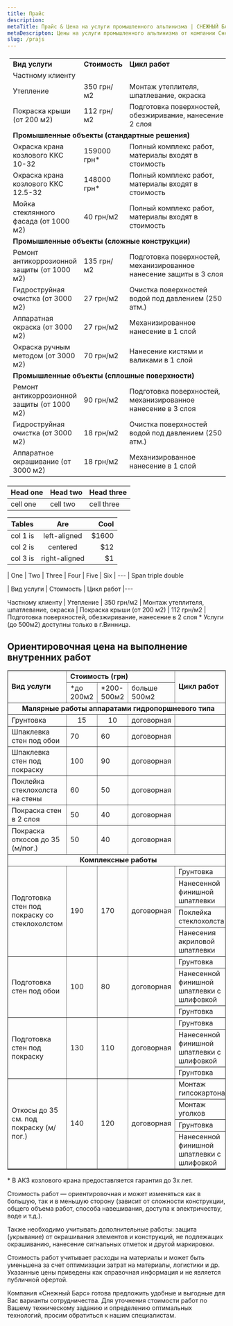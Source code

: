 ```yaml
---
title: Прайс 
description:
metaTitle: Прайс & Цена на услуги промышленного альпинизма | СНЕЖНЫЙ БАРС
metaDescripton: Цены на услуги промышленного альпинизма от компании Снежный Барс Вас приятно удивлят. Для заказа звоните ☎+38 (096) 555-30-92
slug: /prajs
---
```

<table style="padding: 5px;" cellspacing="0" cellpadding="0">
<tbody>
<tr>
<td style="text-align: left;"><strong>Вид услуги </strong></td>
<td style="text-align: left;"><strong>Стоимость</strong></td>
<td style="text-align: left;"><strong>Цикл работ</strong></td>
</tr>
<tr>
<td style="text-align: left;" colspan="3">Частному клиенту</td>
</tr>
<tr>
<td style="text-align: left;">Утепление</td>
<td style="text-align: left;">350 грн/м2</td>
<td style="text-align: left;">Монтаж утеплителя, шпатлевание, окраска</td>
</tr>
<tr>
<td style="text-align: left;">Покраска крыши (от 200 м2)</td>
<td style="text-align: left;">112 грн/м2</td>
<td style="text-align: left;">Подготовка поверхностей, обезжиривание, нанесение в 2 слоя</td>
</tr>
<tr>
<td style="text-align: left;" colspan="3"><strong>Промышленные объекты (стандартные решения)</strong></td>
</tr>
<tr>
<td style="text-align: left;">Окраска крана козлового ККС 10-32</td>
<td style="text-align: left;">159000 грн*</td>
<td style="text-align: left;">Полный комплекс работ, материалы входят в стоимость</td>
</tr>
<tr>
<td style="text-align: left;">Окраска крана козлового ККС 12.5-32</td>
<td style="text-align: left;">148000 грн*</td>
<td style="text-align: left;">Полный комплекс работ, материалы входят в стоимость</td>
</tr>
<tr>
<td style="text-align: left;">Мойка стеклянного фасада (от 1000 м2)</td>
<td style="text-align: left;">40 грн/м2</td>
<td style="text-align: left;">Полный комплекс работ, материалы входят в стоимость</td>
</tr>
<tr>
<td style="text-align: left;" colspan="3"><strong>Промышленные объекты (сложные конструкции)</strong></td>
</tr>
<tr>
<td style="text-align: left;">Ремонт антикоррозионной защиты (от 1000 м2)</td>
<td style="text-align: left;">135 грн/м2</td>
<td style="text-align: left;">Подготовка поверхностей, механизированное нанесение защиты в 3 слоя</td>
</tr>
<tr>
<td style="text-align: left;">Гидроструйная очистка (от 3000 м2)</td>
<td style="text-align: left;">27 грн/м2</td>
<td style="text-align: left;">Очистка поверхностей водой под давлением (250 атм.)</td>
</tr>
<tr>
<td style="text-align: left;">Аппаратная окраска (от 3000 м2)</td>
<td style="text-align: left;">27 грн/м2</td>
<td style="text-align: left;">Механизированное нанесение в 1 слой</td>
</tr>
<tr>
<td style="text-align: left;">Окраска ручным методом (от 3000 м2)</td>
<td style="text-align: left;">70 грн/м2</td>
<td style="text-align: left;">Нанесение кистями и валиками в 1 слой</td>
</tr>
<tr>
<td style="text-align: left;" colspan="3"><strong>Промышленные объекты (сплошные поверхности)</strong></td>
</tr>
<tr>
<td style="text-align: left;">Ремонт антикоррозионной защиты (от 1000 м2)</td>
<td style="text-align: left;">90 грн/м2</td>
<td style="text-align: left;">Подготовка поверхностей, механизированное нанесение в 3 слоя</td>
</tr>
<tr>
<td style="text-align: left;">Гидроструйная очистка (от 3000 м2)</td>
<td style="text-align: left;">18 грн/м2</td>
<td style="text-align: left;">Очистка поверхностей водой под давлением (250 атм.)</td>
</tr>
<tr>
<td style="text-align: left;">Аппаратное окрашивание (от 3000 м2)</td>
<td style="text-align: left;">18 грн/м2</td>
<td style="text-align: left;">Механизированное нанесение в 1 слой</td>
</tr>
</tbody>
</table>

| Head one | Head two | Head three |
| -------- | ---------| ---------- |
| cell one | cell two | cell three |

| Tables   |      Are      |  Cool |
|----------|:-------------:|------:|
| col 1 is |  left-aligned | $1600 |
| col 2 is |    centered   |   $12 |
| col 3 is | right-aligned |    $1 |

| One    | Two | Three | Four    | Five  | Six 
| --- 
| Span <td colspan=3>triple  <td colspan=2>double



| Вид услуги	| Стоимость	| Цикл работ
|---
<td colspan=3>Частному клиенту</td>
| Утепление	| 350 грн/м2	| Монтаж утеплителя, шпатлевание, окраска
| Покраска крыши (от 200 м2)	| 112 грн/м2	| Подготовка поверхностей, обезжиривание, нанесение в 2 слоя
* Услуги (до 500м2) доступны только в г.Винница.

## Ориентировочная цена на выполнение внутренних работ
<table dir="ltr" border="1" cellspacing="0" cellpadding="0"><colgroup> <col width="350" /> <col width="100" /> <col width="100" /> <col width="99" /> <col width="258" /></colgroup>
<tbody>
<tr>
<td colspan="1" rowspan="2" data-sheets-value="{&quot;1&quot;:2,&quot;2&quot;:&quot;вид услуги&quot;}">
<div><strong>Вид услуги</strong></div></td>
<td colspan="3" rowspan="1" data-sheets-value="{&quot;1&quot;:2,&quot;2&quot;:&quot;Стоимость (грн)&quot;}"><strong>Стоимость (грн)</strong></td>
<td colspan="1" rowspan="2" data-sheets-value="{&quot;1&quot;:2,&quot;2&quot;:&quot;цикл работ&quot;}">
<div><strong>Цикл работ</strong></div></td>
</tr>
<tr>
<td data-sheets-value="{&quot;1&quot;:2,&quot;2&quot;:&quot;*до 200м2&quot;}">*до 200м2</td>
<td data-sheets-value="{&quot;1&quot;:2,&quot;2&quot;:&quot;*200-500м2&quot;}">*200-500м2</td>
<td data-sheets-value="{&quot;1&quot;:2,&quot;2&quot;:&quot;больше 500м2&quot;}">больше 500м2</td>
</tr>
<tr>
<td style="text-align: center;" colspan="5" rowspan="1" data-sheets-value="{&quot;1&quot;:2,&quot;2&quot;:&quot;Малярные работы аппаратами гидропоршневого типа&quot;}"><strong>Малярные работы аппаратами гидропоршневого типа</strong></td>
</tr>
<tr>
<td style="text-align: left;" data-sheets-value="{&quot;1&quot;:2,&quot;2&quot;:&quot;Грунтовка&quot;}">Грунтовка</td>
<td style="text-align: center;" data-sheets-value="{&quot;1&quot;:3,&quot;3&quot;:15}">15</td>
<td style="text-align: center;" data-sheets-value="{&quot;1&quot;:3,&quot;3&quot;:10}">10</td>
<td style="text-align: center;" data-sheets-value="{&quot;1&quot;:2,&quot;2&quot;:&quot;договорная&quot;}">договорная</td>
<td style="text-align: left;" data-sheets-value="{&quot;1&quot;:2,&quot;2&quot;:&quot;договорная&quot;}"></td>
</tr>
<tr>
<td style="text-align: left;" data-sheets-value="{&quot;1&quot;:2,&quot;2&quot;:&quot;Шпаклевка стен под обои&quot;}">Шпаклевка стен под обои</td>
<td data-sheets-value="{&quot;1&quot;:3,&quot;3&quot;:70}">70</td>
<td data-sheets-value="{&quot;1&quot;:3,&quot;3&quot;:60}">60</td>
<td data-sheets-value="{&quot;1&quot;:2,&quot;2&quot;:&quot;договорная&quot;}">договорная</td>
<td data-sheets-value="{&quot;1&quot;:2,&quot;2&quot;:&quot;договорная&quot;}"></td>
</tr>
<tr>
<td style="text-align: left;" data-sheets-value="{&quot;1&quot;:2,&quot;2&quot;:&quot;Шпаклевка стен под покраску&quot;}">Шпаклевка стен под покраску</td>
<td data-sheets-value="{&quot;1&quot;:3,&quot;3&quot;:100}">100</td>
<td data-sheets-value="{&quot;1&quot;:3,&quot;3&quot;:90}">90</td>
<td data-sheets-value="{&quot;1&quot;:2,&quot;2&quot;:&quot;договорная&quot;}">договорная</td>
<td data-sheets-value="{&quot;1&quot;:2,&quot;2&quot;:&quot;договорная&quot;}"></td>
</tr>
<tr>
<td style="text-align: left;" data-sheets-value="{&quot;1&quot;:2,&quot;2&quot;:&quot;Поклейка стеклохолста на стены&quot;}">Поклейка стеклохолста на стены</td>
<td data-sheets-value="{&quot;1&quot;:3,&quot;3&quot;:60}">60</td>
<td data-sheets-value="{&quot;1&quot;:3,&quot;3&quot;:50}">50</td>
<td data-sheets-value="{&quot;1&quot;:2,&quot;2&quot;:&quot;договорная&quot;}">договорная</td>
<td data-sheets-value="{&quot;1&quot;:2,&quot;2&quot;:&quot;договорная&quot;}"></td>
</tr>
<tr>
<td style="text-align: left;" data-sheets-value="{&quot;1&quot;:2,&quot;2&quot;:&quot;Покраска стен в 2 слоя&quot;}">Покраска стен в 2 слоя</td>
<td data-sheets-value="{&quot;1&quot;:3,&quot;3&quot;:50}">50</td>
<td data-sheets-value="{&quot;1&quot;:3,&quot;3&quot;:40}">40</td>
<td data-sheets-value="{&quot;1&quot;:2,&quot;2&quot;:&quot;договорная&quot;}">договорная</td>
<td data-sheets-value="{&quot;1&quot;:2,&quot;2&quot;:&quot;договорная&quot;}"></td>
</tr>
<tr>
<td style="text-align: left;" data-sheets-value="{&quot;1&quot;:2,&quot;2&quot;:&quot;Покраска откосов до 35 (м/пог.)&quot;}">Покраска откосов до 35 (м/пог.)</td>
<td data-sheets-value="{&quot;1&quot;:3,&quot;3&quot;:50}">50</td>
<td data-sheets-value="{&quot;1&quot;:3,&quot;3&quot;:40}">40</td>
<td data-sheets-value="{&quot;1&quot;:2,&quot;2&quot;:&quot;договорная&quot;}">договорная</td>
<td data-sheets-value="{&quot;1&quot;:2,&quot;2&quot;:&quot;договорная&quot;}"></td>
</tr>
<tr>
<td style="text-align: center;" colspan="5" rowspan="1" data-sheets-value="{&quot;1&quot;:2,&quot;2&quot;:&quot;Комплексные работы:&quot;}"><strong>Комплексные работы</strong></td>
</tr>
<tr>
<td colspan="1" rowspan="4" data-sheets-value="{&quot;1&quot;:2,&quot;2&quot;:&quot;Подготовка стен под покраску со стеклохолстом&quot;}">
<div style="text-align: left;">Подготовка стен под покраску со стеклохолстом</div></td>
<td colspan="1" rowspan="4" data-sheets-value="{&quot;1&quot;:3,&quot;3&quot;:190}">
<div>190</div></td>
<td colspan="1" rowspan="4" data-sheets-value="{&quot;1&quot;:3,&quot;3&quot;:170}">
<div>170</div></td>
<td colspan="1" rowspan="4" data-sheets-value="{&quot;1&quot;:2,&quot;2&quot;:&quot;договорная&quot;}">
<div>договорная</div></td>
<td data-sheets-value="{&quot;1&quot;:2,&quot;2&quot;:&quot;Грунтовка&quot;}">Грунтовка</td>
</tr>
<tr>
<td data-sheets-value="{&quot;1&quot;:2,&quot;2&quot;:&quot;Нанесенной финишной шпатлевки&quot;}">Нанесенной финишной шпатлевки</td>
</tr>
<tr>
<td data-sheets-value="{&quot;1&quot;:2,&quot;2&quot;:&quot;Поклейка стеклохолста&quot;}">Поклейка стеклохолста</td>
</tr>
<tr>
<td data-sheets-value="{&quot;1&quot;:2,&quot;2&quot;:&quot;Нанесения акриловой шпатлевки&quot;}">Нанесения акриловой шпатлевки</td>
</tr>
<tr>
<td colspan="1" rowspan="3" data-sheets-value="{&quot;1&quot;:2,&quot;2&quot;:&quot;Подготовка стен под обои&quot;}">
<div style="text-align: left;">Подготовка стен под обои</div></td>
<td colspan="1" rowspan="3" data-sheets-value="{&quot;1&quot;:3,&quot;3&quot;:100}">
<div>100</div></td>
<td colspan="1" rowspan="3" data-sheets-value="{&quot;1&quot;:3,&quot;3&quot;:80}">
<div>80</div></td>
<td colspan="1" rowspan="3" data-sheets-value="{&quot;1&quot;:2,&quot;2&quot;:&quot;договорная&quot;}">
<div>договорная</div></td>
<td data-sheets-value="{&quot;1&quot;:2,&quot;2&quot;:&quot;Грунтовка&quot;}">Грунтовка</td>
</tr>
<tr>
<td data-sheets-value="{&quot;1&quot;:2,&quot;2&quot;:&quot;Нанесенной финишной шпатлевки с шлифовкой&quot;}">Нанесенной финишной шпатлевки с шлифовкой</td>
</tr>
<tr>
<td data-sheets-value="{&quot;1&quot;:2,&quot;2&quot;:&quot;Грунтовка&quot;}">Грунтовка</td>
</tr>
<tr>
<td colspan="1" rowspan="3" data-sheets-value="{&quot;1&quot;:2,&quot;2&quot;:&quot;Подготовка стен под покраску&quot;}">
<div style="text-align: left;">Подготовка стен под покраску</div></td>
<td colspan="1" rowspan="3" data-sheets-value="{&quot;1&quot;:3,&quot;3&quot;:130}">
<div>130</div></td>
<td colspan="1" rowspan="3" data-sheets-value="{&quot;1&quot;:3,&quot;3&quot;:110}">
<div>110</div></td>
<td colspan="1" rowspan="3" data-sheets-value="{&quot;1&quot;:2,&quot;2&quot;:&quot;договорная&quot;}">
<div>договорная</div></td>
<td data-sheets-value="{&quot;1&quot;:2,&quot;2&quot;:&quot;Грунтовка&quot;}">Грунтовка</td>
</tr>
<tr>
<td data-sheets-value="{&quot;1&quot;:2,&quot;2&quot;:&quot;Нанесенной финишной шпатлевки с шлифовкой&quot;}">Нанесенной финишной шпатлевки с шлифовкой</td>
</tr>
<tr>
<td data-sheets-value="{&quot;1&quot;:2,&quot;2&quot;:&quot;Грунтовка&quot;}">Грунтовка</td>
</tr>
<tr>
<td style="text-align: left;" colspan="1" rowspan="4" data-sheets-value="{&quot;1&quot;:2,&quot;2&quot;:&quot;Відкоси до 35см під фарбування (м/пог.)&quot;}">Откосы до 35 см. под покраску (м/пог.)</td>
<td colspan="1" rowspan="4" data-sheets-value="{&quot;1&quot;:3,&quot;3&quot;:140}">
<div>140</div></td>
<td colspan="1" rowspan="4" data-sheets-value="{&quot;1&quot;:3,&quot;3&quot;:120}">
<div>120</div></td>
<td colspan="1" rowspan="4" data-sheets-value="{&quot;1&quot;:2,&quot;2&quot;:&quot;договорная&quot;}">
<div>договорная</div></td>
<td data-sheets-value="{&quot;1&quot;:2,&quot;2&quot;:&quot;Монтаж гипсокартона&quot;}">Монтаж гипсокартона</td>
</tr>
<tr>
<td data-sheets-value="{&quot;1&quot;:2,&quot;2&quot;:&quot;Монтаж уголков&quot;}">Монтаж уголков</td>
</tr>
<tr>
<td data-sheets-value="{&quot;1&quot;:2,&quot;2&quot;:&quot;Грунтовка&quot;}">Грунтовка</td>
</tr>
<tr>
<td style="text-align: left;" data-sheets-value="{&quot;1&quot;:2,&quot;2&quot;:&quot;Нанесенной финишной шпатлевки с шлифовкой&quot;}">Нанесенной финишной шпатлевки с шлифовкой</td>
</tr>
</tbody>
</table>
* В АКЗ козлового крана предоставляется гарантия до 3х лет.

Стоимость работ — ориентировочная и может изменяться как в большую, так и в меньшую сторону (зависит от сложности конструкции, общего объема работ, способа навешивания, доступа к электричеству, воде и т.д.). 

Также необходимо учитывать дополнительные работы: защита (укрывание) от окрашивания элементов и конструкций, не подлежащих окрашиванию, нанесение сигнальных отметок и другой маркировки.

Стоимость работ учитывает расходы на материалы и может быть уменьшена за счет оптимизации затрат на материалы, логистики и др. Указанные цены приведены как справочная информация и не является публичной офертой.

Компания «Снежный Барс» готова предложить удобные и выгодные для Вас варианты сотрудничества. Для уточнения стоимости работ по Вашему техническому заданию и определению оптимальных технологий, просим обратиться к нашим специалистам.
